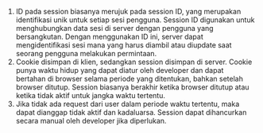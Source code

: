 1. ID pada session biasanya merujuk pada session ID, yang merupakan identifikasi unik untuk setiap sesi pengguna. Session ID digunakan untuk menghubungkan data sesi di server dengan pengguna yang bersangkutan. Dengan menggunakan ID ini, server dapat mengidentifikasi sesi mana yang harus diambil atau diupdate saat seorang pengguna melakukan permintaan.
2. Cookie disimpan di klien, sedangkan session disimpan di server. Cookie punya waktu hidup yang dapat diatur oleh developer dan dapat bertahan di browser selama periode yang ditentukan, bahkan setelah browser ditutup. Session biasanya berakhir ketika browser ditutup atau ketika tidak aktif untuk jangka waktu tertentu.
3. Jika tidak ada request dari user dalam periode waktu tertentu, maka dapat dianggap tidak aktif dan kadaluarsa. Session dapat dihancurkan secara manual oleh developer jika diperlukan.